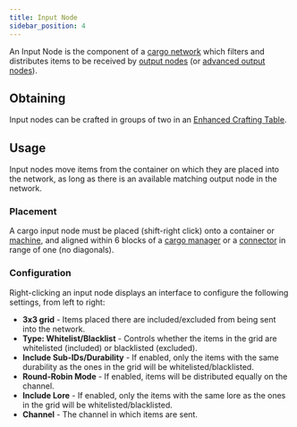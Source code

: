 ```yaml
---
title: Input Node
sidebar_position: 4
---
```


An Input Node is the component of a [cargo network](Cargo-Management) which filters and distributes items to be received by [output nodes](Output-Node) (or [advanced output nodes](Advanced-Output-Node)).

## Obtaining

Input nodes can be crafted in groups of two in an [Enhanced Crafting Table](Enhanced-Crafting-Table).

## Usage

Input nodes move items from the container on which they are placed into the network, as long as there is an available matching output node in the network.

### Placement

A cargo input node must be placed (shift-right click) onto a container or [machine](Electric-Machines), and aligned within 6 blocks of a [cargo manager](Cargo-Manager) or a [connector](Connector-Node) in range of one (no diagonals).

### Configuration

Right-clicking an input node displays an interface to configure the following settings, from left to right:

* **3x3 grid** - Items placed there are included/excluded from being sent into the network.
* **Type: Whitelist/Blacklist** - Controls whether the items in the grid are whitelisted (included) or blacklisted (excluded).
* **Include Sub-IDs/Durability** - If enabled, only the items with the same durability as the ones in the grid will be whitelisted/blacklisted.
* **Round-Robin Mode** - If enabled, items will be distributed equally on the channel.
* **Include Lore** - If enabled, only the items with the same lore as the ones in the grid will be whitelisted/blacklisted.
* **Channel** - The channel in which items are sent.
